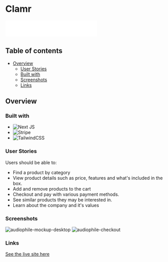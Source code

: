 # Clamr

![Audiophile](./github/logo.png)

## Table of contents

- [Overview](#overview)
  - [User Stories](#user-stories)
  - [Built with](#built-with)
  - [Screenshots](#screenshots)
  - [Links](#links)

## Overview

### Built with

- ![Next JS](https://img.shields.io/badge/Next-black?style=for-the-badge&logo=next.js&logoColor=white)
- ![Stripe](https://img.shields.io/badge/Stripe-626CD9?style=for-the-badge&logo=Stripe&logoColor=white)
- ![TailwindCSS](https://img.shields.io/badge/tailwindcss-%2338B2AC.svg?style=for-the-badge&logo=tailwind-css&logoColor=white)

### User Stories

Users should be able to:

- Find a product by category
- View product details such as price, features and what's included in the box.
- Add and remove products to the cart
- Checkout and pay with various payment methods.
- See similar products they may be interested in.
- Learn about the company and it's values

### Screenshots

![audiophile-mockup-desktop](https://user-images.githubusercontent.com/41050673/213816934-b3e0fb18-b6d6-4558-9f2e-bd82626ba99a.jpg)
![audiophile-checkout](https://user-images.githubusercontent.com/41050673/213816941-4b897498-bc76-4f5d-8791-67d3139fd956.jpg)

### Links

[See the live site here](https://audiophilestore.netlify.app/)
